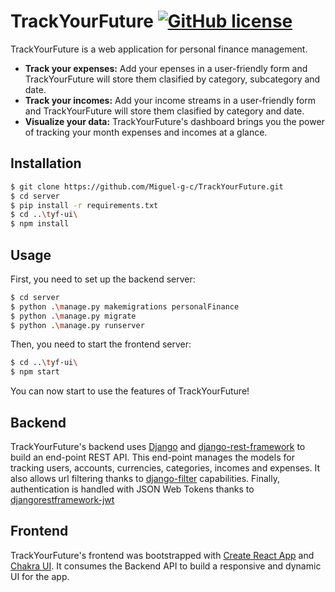 # TrackYourFuture [![GitHub license](https://img.shields.io/badge/license-MIT-blue.svg)](https://github.com/Miguel-g-c/TrackYourFuture/blob/web50/projects/2020/x/capstone/LICENSE)

TrackYourFuture is a web application for personal finance management.

* **Track your expenses:** Add your epenses in a user-friendly form and TrackYourFuture will store them clasified by category, subcategory and date.
* **Track your incomes:** Add your income streams in a user-friendly form and TrackYourFuture will store them clasified by category and date.
* **Visualize your data:** TrackYourFuture's dashboard brings you the power of tracking your month expenses and incomes at a glance.

## Installation

```sh
$ git clone https://github.com/Miguel-g-c/TrackYourFuture.git
$ cd server
$ pip install -r requirements.txt
$ cd ..\tyf-ui\
$ npm install
```

## Usage

First, you need to set up the backend server:

```sh
$ cd server
$ python .\manage.py makemigrations personalFinance
$ python .\manage.py migrate
$ python .\manage.py runserver
```

Then, you need to start the frontend server:

```sh
$ cd ..\tyf-ui\
$ npm start
```

You can now start to use the features of TrackYourFuture!

## Backend

TrackYourFuture's backend uses [Django](https://www.djangoproject.com/) and [django-rest-framework](https://www.django-rest-framework.org/) to build an end-point REST API. This end-point manages the models for tracking users, accounts, currencies, categories, incomes and expenses. It also allows url filtering thanks to [django-filter](https://django-filter.readthedocs.io/en/stable/) capabilities. Finally, authentication is handled with JSON Web Tokens thanks to [djangorestframework-jwt](https://pypi.org/project/djangorestframework-jwt/)

## Frontend

TrackYourFuture's frontend was bootstrapped with [Create React App](https://github.com/facebook/create-react-app) and [Chakra UI](https://chakra-ui.com/). It consumes the Backend API to build a responsive and dynamic UI for the app. 